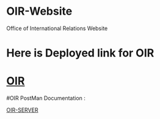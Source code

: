 # OIR-Website
Office of International Relations Website

# Here is Deployed link for OIR 
<h1><a href="https://oir-website.vercel.app/">OIR</a></h1>

#OIR PostMan Documentation : 
<p><a href="https://documenter.getpostman.com/view/19531874/2s93CUHVpL">OIR-SERVER</a></p>
